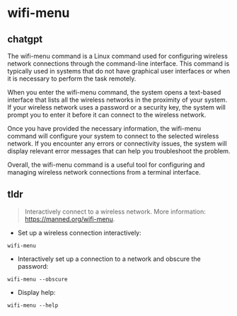 # wifi-menu 
## chatgpt 
The wifi-menu command is a Linux command used for configuring wireless network connections through the command-line interface. This command is typically used in systems that do not have graphical user interfaces or when it is necessary to perform the task remotely.

When you enter the wifi-menu command, the system opens a text-based interface that lists all the wireless networks in the proximity of your system. If your wireless network uses a password or a security key, the system will prompt you to enter it before it can connect to the wireless network.

Once you have provided the necessary information, the wifi-menu command will configure your system to connect to the selected wireless network. If you encounter any errors or connectivity issues, the system will display relevant error messages that can help you troubleshoot the problem. 

Overall, the wifi-menu command is a useful tool for configuring and managing wireless network connections from a terminal interface. 

## tldr 
 
> Interactively connect to a wireless network.
> More information: <https://manned.org/wifi-menu>.

- Set up a wireless connection interactively:

`wifi-menu`

- Interactively set up a connection to a network and obscure the password:

`wifi-menu --obscure`

- Display help:

`wifi-menu --help`
